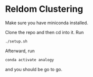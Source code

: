 # Reldom Clustering

Make sure you have miniconda installed.

Clone the repo and then cd into it. Run

```bash
./setup.sh
```

Afterward, run

```bash
conda activate analogy
```

and you should be go to go.